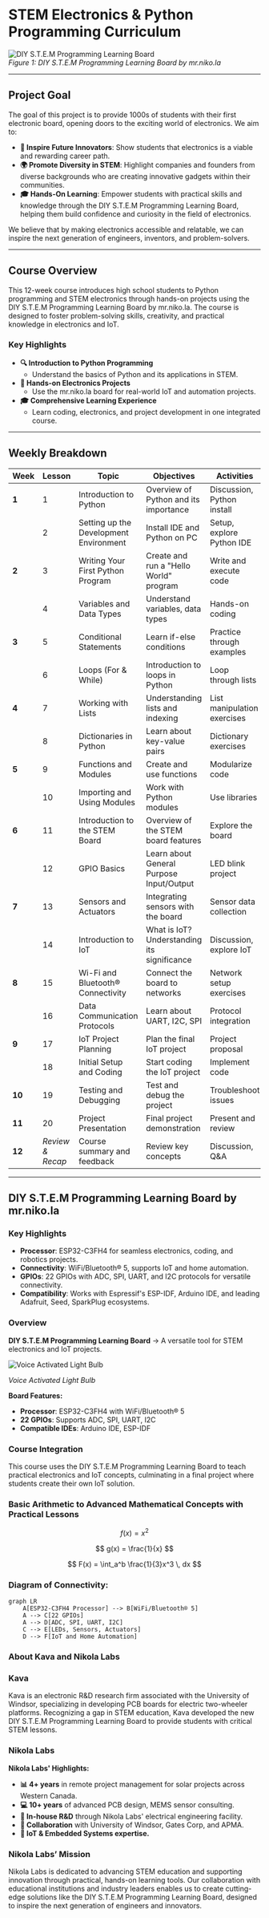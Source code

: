 # **STEM Electronics & Python Programming Curriculum**

![DIY S.T.E.M Programming Learning Board](https://public-files.gumroad.com/c9ysyrr9xnc2bhim7nnsba7epb9b)  
*Figure 1: DIY S.T.E.M Programming Learning Board by mr.niko.la*

---

## **Project Goal**

The goal of this project is to provide 1000s of students with their first electronic board, opening doors to the exciting world of electronics. We aim to:

- **🔋 Inspire Future Innovators**: Show students that electronics is a viable and rewarding career path.
- **🌍 Promote Diversity in STEM**: Highlight companies and founders from diverse backgrounds who are creating innovative gadgets within their communities.
- **🎓 Hands-On Learning**: Empower students with practical skills and knowledge through the DIY S.T.E.M Programming Learning Board, helping them build confidence and curiosity in the field of electronics.

We believe that by making electronics accessible and relatable, we can inspire the next generation of engineers, inventors, and problem-solvers.

---


## **Course Overview**
This 12-week course introduces high school students to Python programming and STEM electronics through hands-on projects using the DIY S.T.E.M Programming Learning Board by mr.niko.la. The course is designed to foster problem-solving skills, creativity, and practical knowledge in electronics and IoT.

### **Key Highlights**
- **🔍 Introduction to Python Programming**
  - Understand the basics of Python and its applications in STEM.
- **🔧 Hands-on Electronics Projects**
  - Use the mr.niko.la board for real-world IoT and automation projects.
- **🎓 Comprehensive Learning Experience**
  - Learn coding, electronics, and project development in one integrated course.

---

## **Weekly Breakdown**

| **Week** | **Lesson** | **Topic**                             | **Objectives**                         | **Activities**            |
|----------|------------|---------------------------------------|----------------------------------------|---------------------------|
| **1**    | 1          | Introduction to Python                | Overview of Python and its importance  | Discussion, Python install |
|          | 2          | Setting up the Development Environment | Install IDE and Python on PC           | Setup, explore Python IDE  |
| **2**    | 3          | Writing Your First Python Program     | Create and run a "Hello World" program | Write and execute code     |
|          | 4          | Variables and Data Types              | Understand variables, data types       | Hands-on coding            |
| **3**    | 5          | Conditional Statements                | Learn if-else conditions               | Practice through examples  |
|          | 6          | Loops (For & While)                   | Introduction to loops in Python        | Loop through lists         |
| **4**    | 7          | Working with Lists                    | Understanding lists and indexing       | List manipulation exercises|
|          | 8          | Dictionaries in Python                | Learn about key-value pairs            | Dictionary exercises       |
| **5**    | 9          | Functions and Modules                 | Create and use functions               | Modularize code            |
|          | 10         | Importing and Using Modules           | Work with Python modules               | Use libraries              |
| **6**    | 11         | Introduction to the STEM Board        | Overview of the STEM board features    | Explore the board          |
|          | 12         | GPIO Basics                           | Learn about General Purpose Input/Output | LED blink project       |
| **7**    | 13         | Sensors and Actuators                 | Integrating sensors with the board     | Sensor data collection     |
|          | 14         | Introduction to IoT                   | What is IoT? Understanding its significance | Discussion, explore IoT |
| **8**    | 15         | Wi-Fi and Bluetooth® Connectivity     | Connect the board to networks          | Network setup exercises    |
|          | 16         | Data Communication Protocols          | Learn about UART, I2C, SPI             | Protocol integration       |
| **9**    | 17         | IoT Project Planning                  | Plan the final IoT project             | Project proposal           |
|          | 18         | Initial Setup and Coding              | Start coding the IoT project           | Implement code             |
| **10**   | 19         | Testing and Debugging                 | Test and debug the project             | Troubleshoot issues        |
| **11**   | 20         | Project Presentation                  | Final project demonstration            | Present and review         |
| **12**   | *Review & Recap* | Course summary and feedback    | Review key concepts                    | Discussion, Q&A            |

---

## **DIY S.T.E.M Programming Learning Board by mr.niko.la**

### **Key Highlights**
- **Processor**: ESP32-C3FH4 for seamless electronics, coding, and robotics projects.
- **Connectivity**: WiFi/Bluetooth® 5, supports IoT and home automation.
- **GPIOs**: 22 GPIOs with ADC, SPI, UART, and I2C protocols for versatile connectivity.
- **Compatibility**: Works with Espressif's ESP-IDF, Arduino IDE, and leading Adafruit, Seed, SparkPlug ecosystems.

### **Overview**

**DIY S.T.E.M Programming Learning Board** &rarr; A versatile tool for STEM electronics and IoT projects.


![Voice Activated Light Bulb](https://ai.thestempedia.com/wp-content/uploads/2023/05/Voice-Activated-Light-Bulb.jpg)

*Voice Activated Light Bulb*


**Board Features:**
- **Processor**: ESP32-C3FH4 with WiFi/Bluetooth® 5
- **22 GPIOs**: Supports ADC, SPI, UART, I2C
- **Compatible IDEs**: Arduino IDE, ESP-IDF

### **Course Integration**
This course uses the DIY S.T.E.M Programming Learning Board to teach practical electronics and IoT concepts, culminating in a final project where students create their own IoT solution.

### Basic Arithmetic to Advanced Mathematical Concepts with Practical Lessons


$$
f(x) = x^2
$$

$$
g(x) = \frac{1}{x}
$$

$$
F(x) = \int_a^b \frac{1}{3}x^3 \, dx
$$


### **Diagram of Connectivity:**

```mermaid
graph LR
    A[ESP32-C3FH4 Processor] --> B[WiFi/Bluetooth® 5]
    A --> C[22 GPIOs]
    A --> D[ADC, SPI, UART, I2C]
    C --> E[LEDs, Sensors, Actuators]
    D --> F[IoT and Home Automation]
```

### **About Kava and Nikola Labs**

### **Kava**
Kava is an electronic R&D research firm associated with the University of Windsor, specializing in developing PCB boards for electric two-wheeler platforms. Recognizing a gap in STEM education, Kava developed the new DIY S.T.E.M Programming Learning Board to provide students with critical STEM lessons.

### **Nikola Labs**

**Nikola Labs' Highlights:**

- **📊 4+ years** in remote project management for solar projects across Western Canada.
- **💻 10+ years** of advanced PCB design, MEMS sensor consulting.
- **🔬 In-house R&D** through Nikola Labs' electrical engineering facility.
- **🤝 Collaboration** with University of Windsor, Gates Corp, and APMA.
- **🔌 IoT & Embedded Systems expertise.**

### **Nikola Labs’ Mission**
Nikola Labs is dedicated to advancing STEM education and supporting innovation through practical, hands-on learning tools. Our collaboration with educational institutions and industry leaders enables us to create cutting-edge solutions like the DIY S.T.E.M Programming Learning Board, designed to inspire the next generation of engineers and innovators.

